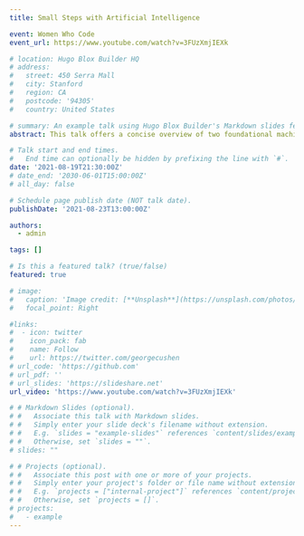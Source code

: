 ```yaml
---
title: Small Steps with Artificial Intelligence

event: Women Who Code 
event_url: https://www.youtube.com/watch?v=3FUzXmjIEXk

# location: Hugo Blox Builder HQ
# address:
#   street: 450 Serra Mall
#   city: Stanford
#   region: CA
#   postcode: '94305'
#   country: United States

# summary: An example talk using Hugo Blox Builder's Markdown slides feature.
abstract: This talk offers a concise overview of two foundational machine learning algorithms — Naive Bayes and Support Vector Machines (SVM). It covers their underlying principles, real-world applications, and key differences.

# Talk start and end times.
#   End time can optionally be hidden by prefixing the line with `#`.
date: '2021-08-19T21:30:00Z'
# date_end: '2030-06-01T15:00:00Z'
# all_day: false

# Schedule page publish date (NOT talk date).
publishDate: '2021-08-23T13:00:00Z'

authors:
  - admin

tags: []

# Is this a featured talk? (true/false)
featured: true

# image:
#   caption: 'Image credit: [**Unsplash**](https://unsplash.com/photos/bzdhc5b3Bxs)'
#   focal_point: Right

#links:
#  - icon: twitter
#    icon_pack: fab
#    name: Follow
#    url: https://twitter.com/georgecushen
# url_code: 'https://github.com'
# url_pdf: ''
# url_slides: 'https://slideshare.net'
url_video: 'https://www.youtube.com/watch?v=3FUzXmjIEXk'

# # Markdown Slides (optional).
# #   Associate this talk with Markdown slides.
# #   Simply enter your slide deck's filename without extension.
# #   E.g. `slides = "example-slides"` references `content/slides/example-slides.md`.
# #   Otherwise, set `slides = ""`.
# slides: ""

# # Projects (optional).
# #   Associate this post with one or more of your projects.
# #   Simply enter your project's folder or file name without extension.
# #   E.g. `projects = ["internal-project"]` references `content/project/deep-learning/index.md`.
# #   Otherwise, set `projects = []`.
# projects:
#   - example
---
```



